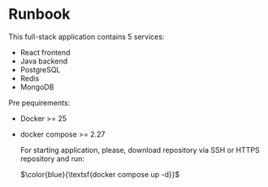 # Runbook

This full-stack application contains 5 services:

- React frontend
- Java backend
- PostgreSQL
- Redis
- MongoDB

Pre pequirements:

- Docker >= 25
- docker compose >= 2.27

  For starting application, please, download repository via SSH or HTTPS repository and run:

  $\color{blue}{\textsf{docker compose up -d}}$
